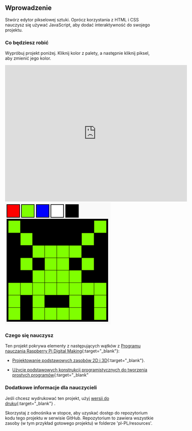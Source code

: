 ## Wprowadzenie

Stwórz edytor pikselowej sztuki. Oprócz korzystania z HTML i CSS nauczysz się używać JavaScript, aby dodać interaktywność do swojego projektu.

### Co będziesz robić

Wypróbuj projekt poniżej. Kliknij kolor z palety, a następnie kliknij piksel, aby zmienić jego kolor.

<div class="trinket">
  <iframe src="https://trinket.io/embed/html/0e102a306b?outputOnly=true&start=result" width="600" height="450" frameborder="0" marginwidth="0" marginheight="0" allowfullscreen>
  </iframe>
  <img src="images/pixel-art-final.png">
</div>

### Czego się nauczysz

Ten projekt pokrywa elementy z następujących wątków z [Programu nauczania Raspberry Pi Digital Making](http://rpf.io/curriculum){:target="_blank"}:

+ [Projektowanie podstawowych zasobów 2D i 3D](https://www.raspberrypi.org/curriculum/design/creator){:target="_blank"}.

+ [Użycie podstawowych konstrukcji programistycznych do tworzenia prostych programów](https://www.raspberrypi.org/curriculum/programming/creator){:target="_blank"

### Dodatkowe informacje dla nauczycieli

Jeśli chcesz wydrukować ten projekt, użyj [wersji do druku](https://projects.raspberrypi.org/pl-PL/projects/pixel-art/print){:target="_blank"} .

Skorzystaj z odnośnika w stopce, aby uzyskać dostęp do repozytorium kodu tego projektu w serwisie GitHub. Repozytorium to zawiera wszystkie zasoby (w tym przykład gotowego projektu) w folderze 'pl-PL/resources'.